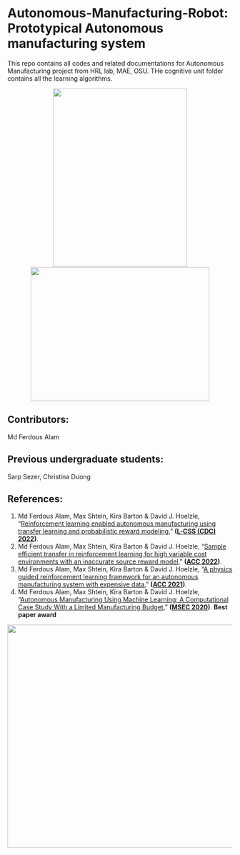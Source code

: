 # Autonomous-Manufacturing-Robot: Prototypical Autonomous manufacturing system
This repo contains all codes and related documentations for Autonomous Manufacturing project from HRL lab, MAE, OSU. THe cognitive unit folder contains all the learning algorithms. 


<p align="center">
  <img width="300" height="400" src="autonomous_mfg.gif" />
  <img width="400" height="300" src="feature_visualization.png" />
</p>





## Contributors: 
Md Ferdous Alam 

## Previous undergraduate students:
Sarp Sezer, Christina Duong

## References: 

1. Md Ferdous Alam, Max Shtein, Kira Barton & David J. Hoelzle, “[Reinforcement learning enabled autonomous manufacturing using transfer learning and probabilistic reward modeling](),” **([L-CSS (CDC) 2022]())**.
2. Md Ferdous Alam, Max Shtein, Kira Barton & David J. Hoelzle, “[Sample efficient transfer in reinforcement learning for high variable cost environments with an inaccurate source reward model](),” **([ACC 2022]())**.
3. Md Ferdous Alam, Max Shtein, Kira Barton & David J. Hoelzle, “[A  physics guided reinforcement learning framework for an autonomous manufacturing system with expensive data](),” **([ACC 2021](https://acc2021.a2c2.org/))**. 
4. Md Ferdous Alam, Max Shtein, Kira Barton & David J. Hoelzle, “[Autonomous Manufacturing Using Machine Learning: A Computational Case Study With a Limited Manufacturing Budget](https://asmedigitalcollection.asme.org/MSEC/proceedings-abstract/MSEC2020/84263/V002T07A009/1095697),” **([MSEC 2020](https://asmedigitalcollection.asme.org/MSEC/proceedings-abstract/MSEC2020/84263/V002T07A009/1095697?redirectedFrom=PDF))**. **Best paper award**


<p align="center">
  <img width="600" height="500" src="AMS_concept.gif" />
</p>


